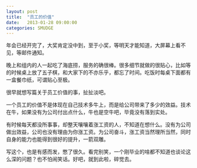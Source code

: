 ```yaml
---
layout: post
title:  "员工的价值"
date:   2013-01-28 09:00:00
categories: SMUDGE
---
```


年会已经开完了，大奖肯定没中到，至于小奖，等明天才能知道，大屏幕上看不见，等邮件通知。

晚上和组内的人一起吃了海底捞，服务的确很棒。很多细节就做的很贴心，比如等的时候桌上放了五子棋，和大家下的不亦乐乎，都忘了时间。吃饭时每桌下面都有一盒餐巾纸，可谓贴心至极。

很早就想写篇关于员工价值的事，扯扯淡吧。

一个员工的价值不是体现在自己技术多牛上，而是给公司带来了多少的效益。技术在牛，如果没有为公司付出点什么，牛也是空牛吧，毕竟没有落到实处。

有时候每天都没所事事，却整天嚷嚷着涨工资的人，不知道在想什么。没有为公司做出效益，公司也没有理由为你涨工资。为公司奋斗，涨工资当然理所当然，同时自身的能力也能得到很好的提升，一箭双雕。

写这个，也是有感而发，憋了很久。看完别笑，一个刚毕业的啥都不知道也谈论这么深的问题？也不怕闹笑话。好吧，就到此啦，碎觉去。